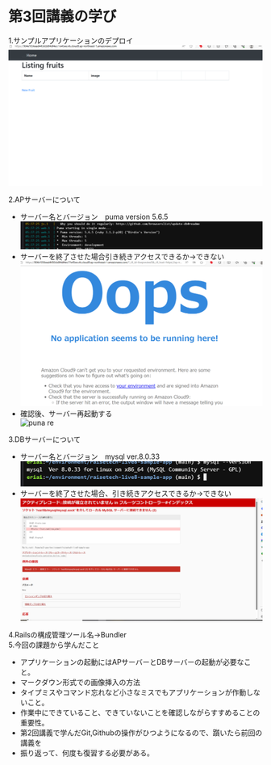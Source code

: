# 第3回講義の学び

1.サンプルアプリケーションのデプロイ  
![sample](/picture03/sample.png)  

2.APサーバーについて　　
  - サーバー名とバージョン　puma version 5.6.5  
![puma runnng](/picture03/puma-runnng.png)  　
  - サーバーを終了させた場合引き続きアクセスできるか→できない  
![puma st](/picture03/puma-stop.png)　　 
  - 確認後、サーバー再起動する  
![puna re](/RaiseTech/picture03/puma-restart.png)  

3.DBサーバーについて  
  - サーバー名とバージョン　mysql ver.8.0.33  
  ![db ver](/picture03/mysql-v.png)  
  - サーバーを終了させた場合、引き続きアクセスできるか→できない  
  ![db st](/picture03/mysql-stop.png)  

4.Railsの構成管理ツール名→Bundler  
5.今回の課題から学んだこと  
  - アプリケーションの起動にはAPサーバーとDBサーバーの起動が必要なこと。
  - マークダウン形式での画像挿入の方法
  - タイプミスやコマンド忘れなど小さなミスでもアプリケーションが作動しないこと。
  - 作業中にできていること、できていないことを確認しながらすすめることの重要性。
  - 第2回講義で学んだGit,Githubの操作がひつようになるので、躓いたら前回の講義を
  - 振り返って、何度も復習する必要がある。
